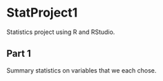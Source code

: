 # StatProject1

Statistics project using R and RStudio.

## Part 1

Summary statistics on variables that we each chose.
